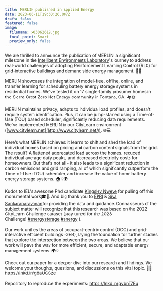 ```yaml
---
title: MERLIN published in Applied Energy
date: 2023-06-11T19:30:26.007Z
draft: false
featured: false
image:
  filename: x03062619.jpg
  focal_point: Smart
  preview_only: false
---
```

We are thrilled to announce the publication of MERLIN, a significant milestone in the [Intelligent Environments Laboratory](https://www.linkedin.com/company/intelligent-environments-laboratory/)'s journey to address real-world challenges of adopting Reinforcement Learning Control (RLC) for grid-interactive buildings and demand side energy management. 🏢🔌\
\
MERLIN showcases the integration of model-free, offline, online, and transfer learning for scheduling battery energy storage systems in residential homes. We've tested it on 17 single-family prosumer homes in the Sierra Crest Zero Net Energy community in Fontana, CA. 🏘️🌞\
\
MERLIN maintains privacy, adapts to individual load profiles, and doesn't require system identification. Plus, it can be jump-started using a Time-of-Use (TOU) based scheduler, significantly reducing data requirements. We've implemented MERLIN in our CityLearn environment ([www.citylearn.net](http://www.citylearn.net/)). 🌐💻\
\
Here's what MERLIN achieves: it learns to shift and shed the load of individual homes based on pricing and carbon content signals from the grid. The result? A flattened aggregated load across the homes, reduced individual average daily peaks, and decreased electricity costs for homeowners. But that's not all - it also leads to a significant reduction in carbon emissions and grid ramping, all of which significantly outperform the Time-of-Use (TOU) scheduler, and increase the value of home battery energy storage systems. 🏠💡🌍\
\
Kudos to IEL's awesome Phd candidate [Kingsley Nweye](https://www.linkedin.com/in/ACoAACGlpu4B5_eYff2-tnkBHbBNQYn4GJ_6QY0) for pulling off this monumental work🎓👏. And big thank you to [EPRI](https://www.linkedin.com/company/epri/) & [Siva Sankaranarayanan](https://www.linkedin.com/in/ACoAAABGEMoBrGGTkt4fz4jowWqczUysX-o5rdA)for providing the data and guidance. Connaisseurs of the subject matter will recognize that this research was based on the 2022 CityLearn Challenge dataset (stay tuned for the 2023 Challenge! [\#energystorage](https://www.linkedin.com/feed/hashtag/?keywords=energystorage&highlightedUpdateUrns=urn%3Ali%3Aactivity%3A7072661851980906496) [\#energy](https://www.linkedin.com/feed/hashtag/?keywords=energy&highlightedUpdateUrns=urn%3Ali%3Aactivity%3A7072661851980906496) ).\
\
Our work unifies the areas of occupant-centric control (OCC) and grid-interactive efficient buildings (GEB), laying the foundation for further studies that explore the intersection between the two areas. We believe that our work will pave the way for more efficient, secure, and adaptable energy management systems. 🌍💡\
\
Check out our paper for a deeper dive into our research and findings. We welcome your thoughts, questions, and discussions on this vital topic. 💪🌟<https://lnkd.in/g8aUCCze>\
\
Repository to reproduce the experiments: <https://lnkd.in/gvbnT7Eu>
